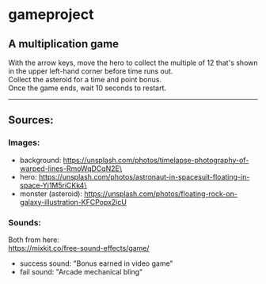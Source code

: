 # gameproject

## A multiplication game
With the arrow keys, move the hero to collect the multiple of 12 that's shown in the upper left-hand corner before time runs out. \
Collect the asteroid for a time and point bonus.\
Once the game ends, wait 10 seconds to restart. 


---
## Sources: 
### Images: 
- background: https://unsplash.com/photos/timelapse-photography-of-warped-lines-RmoWqDCqN2E\
- hero: https://unsplash.com/photos/astronaut-in-spacesuit-floating-in-space-Yj1M5riCKk4\
- monster (asteroid): https://unsplash.com/photos/floating-rock-on-galaxy-illustration-KFCPopx2icU 


### Sounds:
Both from here:\
https://mixkit.co/free-sound-effects/game/ 
- success sound: "Bonus earned in video game"
- fail sound: "Arcade mechanical bling"

